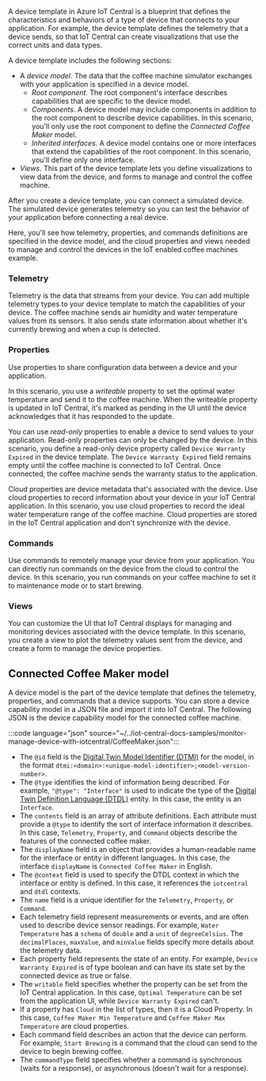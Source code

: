 A device template in Azure IoT Central is a blueprint that defines the characteristics and behaviors of a type of device that connects to your application. For example, the device template defines the telemetry that a device sends, so that IoT Central can create visualizations that use the correct units and data types.

A device template includes the following sections:
- A *device model*. The data that the coffee machine simulator exchanges with your application is specified in a device model.
    - *Root component*. The root component's interface describes capabilities that are specific to the device model.
    - *Components*. A device model may include components in addition to the root component to describe device capabilities. In this scenario, you'll only use the root component to define the *Connected Coffee Maker* model.
    - *Inherited interfaces*. A device model contains one or more interfaces that extend the capabilities of the root component. In this scenario, you'll define only one interface.
- *Views*. This part of the device template lets you define visualizations to view data from the device, and forms to manage and control the coffee machine.

After you create a device template, you can connect a simulated device. The simulated device generates telemetry so you can test the behavior of your application before connecting a real device.

Here, you'll see how telemetry, properties, and commands definitions are specified in the device model, and the cloud properties and views needed to manage and control the devices in the IoT enabled coffee machines example.

### Telemetry

Telemetry is the data that streams from your device. You can add multiple telemetry types to your device template to match the capabilities of your device. The coffee machine sends air humidity and water temperature values from its sensors. It also sends state information about whether it's currently brewing and when a cup is detected.

### Properties

Use properties to share configuration data between a device and your application.

In this scenario, you use a *writeable* property to set the optimal water temperature and send it to the coffee machine. When the writeable property is updated in IoT Central, it's marked as pending in the UI until the device acknowledges that it has responded to the update.

You can use *read-only* properties to enable a device to send values to your application. Read-only properties can only be changed by the device. In this scenario, you define a read-only device property called `Device Warranty Expired` in the device template. The `Device Warranty Expired` field remains empty until the coffee machine is connected to IoT Central. Once connected, the coffee machine sends the warranty status to the application.

Cloud properties are device metadata that's associated with the device. Use cloud properties to record information about your device in your IoT Central application. In this scenario, you use cloud properties to record the ideal water temperature range of the coffee machine. Cloud properties are stored in the IoT Central application and don't synchronize with the device.

### Commands

Use commands to remotely manage your device from your application. You can directly run commands on the device from the cloud to control the device. In this scenario, you run commands on your coffee machine to set it to maintenance mode or to start brewing.

### Views

You can customize the UI that IoT Central displays for managing and monitoring devices associated with the device template. In this scenario, you create a view to plot the telemetry values sent from the device, and create a form to manage the device properties.

## Connected Coffee Maker model

A device model is the part of the device template that defines the telemetry, properties, and commands that a device supports. You can store a device capability model in a JSON file and import it into IoT Central. The following JSON is the device capability model for the connected coffee machine.

:::code language="json" source="~/../iot-central-docs-samples/monitor-manage-device-with-iotcentral/CoffeeMaker.json":::

- The `@id` field is the [Digital Twin Model Identifier (DTMI)](https://github.com/Azure/opendigitaltwins-dtdl/blob/master/DTDL/v2/DTDL.v2.md#digital-twin-model-identifier) for the model, in the format `dtmi:<domain>:<unique-model-identifier>;<model-version-number>`.
- The `@type` identifies the kind of information being described. For example, `"@type": "Interface"` is used to indicate the type of the [Digital Twin Definition Language (DTDL)](/azure/digital-twins/concepts-models) entity. In this case, the entity is an `Interface`.
- The `contents` field is an array of attribute definitions. Each attribute must provide a `@type` to identify the sort of interface information it describes. In this case, `Telemetry`, `Property`, and `Command` objects describe the features of the connected coffee maker.
- The `displayName` field is an object that provides a human-readable name for the interface or entity in different languages. In this case, the interface `displayName` is `Connected Coffee Maker` in English.
- The `@context` field is used to specify the DTDL context in which the interface or entity is defined. In this case, it references the `iotcentral` and `dtdl` contexts.
- The `name` field is a unique identifier for the `Telemetry`, `Property`, or `Command`.
- Each telemetry field represent measurements or events, and are often used to describe device sensor readings. For example, `Water Temperature` has a `schema` of `double` and a `unit` of `degreeCelsius`. The `decimalPlaces`, `maxValue`, and `minValue` fields specify more details about the telemetry data.
- Each property field represents the state of an entity. For example, `Device Warranty Expired` is of type boolean and can have its state set by the connected device as true or false.
- The `writable` field specifies whether the property can be set from the IoT Central application. In this case, `Optimal Temperature` can be set from the application UI, while `Device Warranty Expired` can't.
- If a property has `Cloud` in the list of types, then it is a Cloud Property. In this case, `Coffee Maker Min Temperature` and `Coffee Maker Max Temperature` are cloud properties.
- Each command field describes an action that the device can perform. For example, `Start Brewing` is a command that the cloud can send to the device to begin brewing coffee.
- The `commandType` field specifies whether a command is synchronous (waits for a response), or asynchronous (doesn't wait for a response).